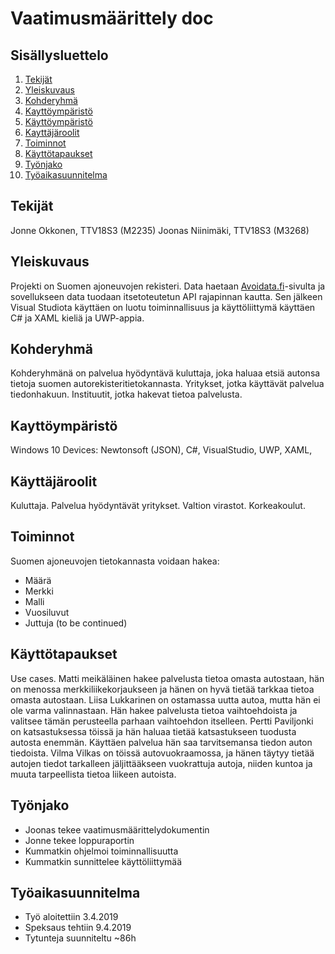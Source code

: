 # Vaatimusmäärittely doc

## Sisällysluettelo

1. [Tekijät](#tekijät)
2. [Yleiskuvaus](#yleiskuvaus)
3. [Kohderyhmä](#kohderyhmä)
4. [Kayttöympäristö](#käyttöympäristö)
5. [Käyttöympäristö](#kayttöympäristö)
6. [Kayttäjäroolit](#kayttäjäroolit)
7. [Toiminnot](#toiminnot)
8. [Käyttötapaukset](#kayttötapaukset)
9. [Työnjako](#työnjako)
10. [Työaikasuunnitelma](#työaikasuunnitelma)

## Tekijät

Jonne Okkonen, TTV18S3 (M2235)
Joonas Niinimäki, TTV18S3 (M3268)

## Yleiskuvaus

Projekti on Suomen ajoneuvojen rekisteri. Data haetaan [Avoidata.fi](https://www.avoindata.fi/data/fi/dataset/ajoneuvojen-avoin-data/resource/70ecbacc-1878-4641-9b80-7f639c414a42)-sivulta ja sovellukseen data tuodaan itsetoteutetun API rajapinnan kautta.
Sen jälkeen Visual Studiota käyttäen on luotu toiminnallisuus ja käyttöliittymä käyttäen C# ja XAML kieliä ja UWP-appia.

## Kohderyhmä

Kohderyhmänä on palvelua hyödyntävä kuluttaja, joka haluaa etsiä autonsa tietoja suomen autorekisteritietokannasta. Yritykset, jotka käyttävät palvelua tiedonhakuun. Instituutit, jotka hakevat tietoa palvelusta.

## Kayttöympäristö

Windows 10 Devices: Newtonsoft (JSON), C#, VisualStudio, UWP, XAML,

## Käyttäjäroolit

Kuluttaja.
Palvelua hyödyntävät yritykset.
Valtion virastot.
Korkeakoulut.

## Toiminnot

Suomen ajoneuvojen tietokannasta voidaan hakea:
- Määrä
- Merkki
- Malli
- Vuosiluvut
- Juttuja (to be continued)

## Käyttötapaukset

Use cases.
Matti meikäläinen hakee palvelusta tietoa omasta autostaan, hän on menossa merkkiliikekorjaukseen ja hänen on hyvä tietää tarkkaa tietoa omasta autostaan.
Liisa Lukkarinen on ostamassa uutta autoa, mutta hän ei ole varma valinnastaan. Hän hakee palvelusta tietoa vaihtoehdoista ja valitsee tämän perusteella parhaan vaihtoehdon itselleen.
Pertti Paviljonki on katsastuksessa töissä ja hän haluaa tietää katsastukseen tuodusta autosta enemmän. Käyttäen palvelua hän saa tarvitsemansa tiedon auton tiedoista.
Vilma Vilkas on töissä autovuokraamossa, ja hänen täytyy tietää autojen tiedot tarkalleen jäljittääkseen vuokrattuja autoja, niiden kuntoa ja muuta tarpeellista tietoa liikeen autoista.

## Työnjako

- Joonas tekee vaatimusmäärittelydokumentin
- Jonne tekee loppuraportin
- Kummatkin ohjelmoi toiminnallisuutta
- Kummatkin sunnittelee käyttöliittymää

## Työaikasuunnitelma

- Työ aloitettiin 3.4.2019
- Speksaus tehtiin 9.4.2019
- Tytunteja suunniteltu ~86h